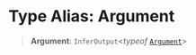 # Type Alias: Argument

> **Argument**: `InferOutput`\<*typeof* [`Argument`](../variables/Argument.md)\>

